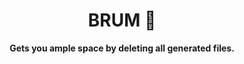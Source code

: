 
<p align="center">
    <h1 align="center"> BRUM 🚂</h1>
	<p align="center"><b>Gets you ample space by deleting all generated files.</b>  </p>
</p>


